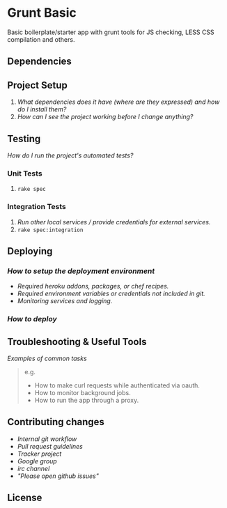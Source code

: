 Grunt Basic
==========

Basic boilerplate/starter app with grunt tools for JS checking, LESS CSS compilation and others.

## Dependencies


## Project Setup

1. _What dependencies does it have (where are they expressed) and how do I install them?_
2. _How can I see the project working before I change anything?_

## Testing

_How do I run the project's automated tests?_

### Unit Tests

1. `rake spec`

### Integration Tests

1. _Run other local services / provide credentials for external services._
2. `rake spec:integration`

## Deploying

### _How to setup the deployment environment_

- _Required heroku addons, packages, or chef recipes._
- _Required environment variables or credentials not included in git._
- _Monitoring services and logging._

### _How to deploy_

## Troubleshooting & Useful Tools

_Examples of common tasks_

> e.g.
> 
> - How to make curl requests while authenticated via oauth.
> - How to monitor background jobs.
> - How to run the app through a proxy.

## Contributing changes

- _Internal git workflow_
- _Pull request guidelines_
- _Tracker project_
- _Google group_
- _irc channel_
- _"Please open github issues"_

## License
